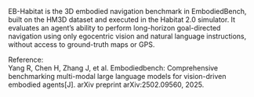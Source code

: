 EB-Habitat is the 3D embodied navigation benchmark in
EmbodiedBench, built on the HM3D dataset and executed in the Habitat 2.0
simulator. It evaluates an agent’s ability to perform long-horizon
goal-directed navigation using only egocentric vision and natural language
instructions, without access to ground-truth maps or GPS.

Reference:  
Yang R, Chen H, Zhang J, et al. Embodiedbench: Comprehensive benchmarking multi-modal large language models for vision-driven embodied agents[J]. arXiv preprint arXiv:2502.09560, 2025.
